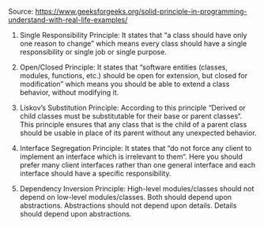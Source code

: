 Source:
https://www.geeksforgeeks.org/solid-principle-in-programming-understand-with-real-life-examples/

1. Single Responsibility Principle: It states that 
“a class should have only one reason to change” 
which means every class should have a single responsibility
or single job or single purpose.

2. Open/Closed Principle: It states that
“software entities (classes, modules, functions, etc.) should be open for 
extension, but closed for modification” which means you should be able to 
extend a class behavior, without modifying it.

3. Liskov’s Substitution Principle: According to this principle “Derived or 
child classes must be substitutable for their base or parent classes“. 
This principle ensures that any class that is the child of a parent class 
should be usable in place of its parent without any unexpected behavior.

4. Interface Segregation Principle: It states that “do not force any client 
to implement an interface which is irrelevant to them“. Here you should 
prefer many client interfaces rather than one general interface and 
each interface should have a specific responsibility.

5. Dependency Inversion Principle: High-level modules/classes should not depend 
on low-level modules/classes. Both should depend upon abstractions.
Abstractions should not depend upon details. 
Details should depend upon abstractions.